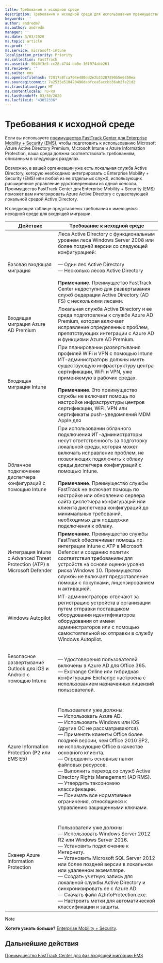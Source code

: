 ```yaml
---
title: Требования к исходной среде
description: Требования к исходной среде для использования преимущества FastTrack Center для EMS
keywords: ''
author: andredm7
ms.author: andredm
manager: ''
ms.date: 3/03/2020
ms.topic: article
ms.prod: ''
ms.service: microsoft-intune
localization_priority: Priority
ms.collection: FastTrack
ms.assetid: 9048f3e5-cc28-4744-bb5e-36f974abb261
ms.reviewer: ''
ms.suite: ems
ms.openlocfilehash: 72817a8fca704e480dd2e2b33287890b5e6450ea
ms.sourcegitcommit: 7a2535e510420496dabfcea5accbb36ab2fe21d2
ms.translationtype: HT
ms.contentlocale: ru-RU
ms.lasthandoff: 03/30/2020
ms.locfileid: "43052336"
---
```

# <a name="source-environment-expectations"></a>Требования к исходной среде

Если вы используете [преимущество FastTrack Center для Enterprise Mobility + Security (EMS)](EMS-fasttrack-benefit-for-EMS.md), чтобы подготовить к использованию Microsoft Azure Active Directory Premium, Microsoft Intune и Azure Information Protection, ваша среда должна соответствовать требованиям, описанным в следующих разделах.

Возможно, в вашей организации уже есть локальная служба Active Directory, которую необходимо интегрировать с Enterprise Mobility + Security (EMS) или любой из ее отдельных служб, использующих расширенное управление удостоверениями из одной консоли. Преимущество FastTrack Center для Enterprise Mobility + Security (EMS) поможет вам интегрировать Azure Active Directory с существующей локальной средой Active Directory.

В следующей таблице представлены требования к имеющейся исходной среде для входящей миграции.

|Действие|Требование к исходной среде|
|------------|----------------------------------|
|Базовая входящая миграция|Леса Active Directory с функциональным уровнем леса Windows Server 2008 или более поздней версии со следующей конфигурацией:<br /><br />— Один лес Active Directory<br />— Несколько лесов Active Directory </br></br>**Примечание**. Преимущество FastTrack Center недоступно для развертывания служб федерации Active Directory (AD FS) с несколькими лесами.|
|Входящая миграция Azure AD Premium|Локальная служба Active Directory и ее среда подготовлены к службе Azure AD Premium, которая включает исправление определенных проблем, препятствующих интеграции с Azure AD и функциями Azure AD Premium.|
|Входящая миграция Intune| При планировании развертывания профилей WiFi и VPN с помощью Intune ИТ-администраторы должны иметь существующую инфраструктуру центра сертификации, WiFi и VPN, уже применяемую в рабочих средах.<br /><br /> **Примечание**. Это преимущество службы не включает помощь по настройке инфраструктуры центров сертификации, WiFi, VPN или сертификаты push-уведомлений MDM Apple для  |
|Облачное подключение диспетчера конфигураций с помощью Intune|При использовании облачного подключения ИТ-администраторы несут ответственность за подготовку локальной среды, которая может включать исправление проблем, не позволяющих подключить к облаку среды диспетчера конфигураций с помощью Intune.<br /><br />**Примечание**. Преимущество службы FastTrack не включает помощь по настройке или обновлению сервера сайта диспетчера конфигураций или клиента диспетчера конфигураций до минимальных требований, необходимых для поддержки подключения к облаку. |
|Интеграция Intune с Advanced Threat Protection (ATP) в Microsoft Defender|**Примечание**. Преимущество службы FastTrack обеспечивает помощь по интеграции Intune с ATP в Microsoft Defender и созданию политик соответствия требованиям для устройств на основе оценки уровня риска Windows 10. Преимущество службы не включает предоставление помощи с покупками, лицензированием и активацией. |
|Windows Autopilot|ИТ-администраторы отвечают за регистрацию устройств в организации путем отправки поставщиком оборудования идентификаторов оборудования от имени администраторов или с помощью самостоятельной их отправки в службу Windows Autopilot. |
|Безопасное развертывание Outlook для iOS и Android с помощью Intune|<br /><br />— Удостоверения пользователей включены в Azure AD для Office 365.<br />— Exchange Online или гибридная конфигурация Exchange настроена с использованием назначенных лицензий пользователей.<br />|
|Azure Information Protection (P2 или EMS E5)|<br /><br />Пользователи уже должны: <br /> — Использовать Azure AD.<br />— Использовать Windows или iOS (другие ОС не рассматриваются).<br /> — Применять клиенты Office более поздней версии, чем Office 2010 SP2, не использующие Office в качестве основного клиента. <br /> — Определить основные папки файловых ресурсов.  <br /> — Выполнить переход со служб Active Directory Rights Management (AD RMS). <br /> — Утвердить таксономию классификации. <br /> — Понимать все нормативные ограничения, относящиеся к управлению защищенными ключами. <br />|
|Сканер Azure Information Protection|<br /><br /> Пользователи уже должны: <br /> — Использовать Windows Server 2012 R2 или Windows Server 2016.<br /> — Установить подключение к Интернету. <br /> — Установить Microsoft SQL Server 2012 или более поздней версии в локальном или удаленном экземпляре.  <br /> — Создать учетную запись для локальной службы Active Directory и синхронизировать ее с Azure AD.  <br /> — Скачать файл AzInfoProtection.exe. <br /> — Настроить метки для автоматической классификации и защиты.<br />|

> [!NOTE]
> **Хотите узнать больше?**
> [Enterprise Mobility + Security](https://www.microsoft.com/cloud-platform/enterprise-mobility).

## <a name="next-steps"></a>Дальнейшие действия

[Преимущество FastTrack Center для фаз входящей миграции EMS](EMS-onboarding-phases.md)


